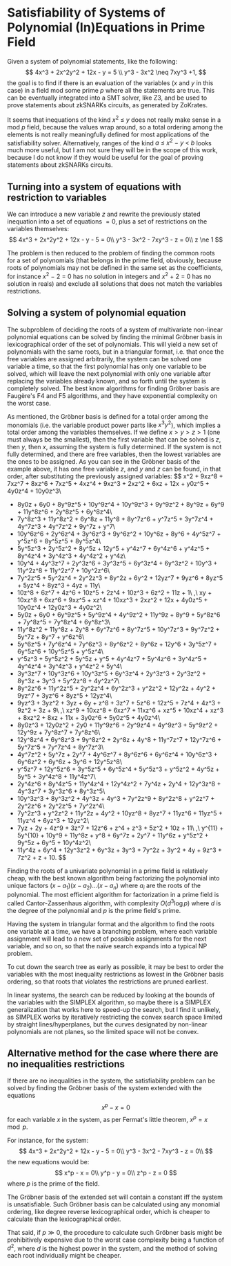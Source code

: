 # Satisfiability of Systems of Polynomial (In)Equations in Prime Field

Given a system of polynomial statements, like the following:
$$
4x^3 + 2x^2y^2 + 12x - y = 5 \\
y^3 - 3x^2 \neq 7xy^3 +1,
$$
the goal is to find if there is an evaluation of the variables ($x$ and $y$ in this case) in a field
mod some prime $p$ where all the statements are true. This can be eventually integrated into a SMT
solver, like Z3, and be used to prove statements about zkSNARKs circuits, as generated by ZoKrates.

It seems that inequations of the kind $x^2~\le~y$ does not really make sense in a mod $p$ field,
because the values wrap around, so a total ordering among the elements is not really meaningfully defined for most applications of the satisfiability solver. Alternatively, ranges of the kind
$a~\le~x^2~-~y~\lt~b$ looks much more useful, but I am not sure they will be in the scope of this
work, because I do not know if they would be useful for the goal of proving statements about zkSNARKs
circuits.

## Turning into a system of equations with restriction to variables

We can introduce a new variable $z$ and rewrite the previously stated inequation into a set of
equations $= 0$, plus a set of restrictions on the variables themselves:
$$
4x^3 + 2x^2y^2 + 12x - y - 5 = 0\\
y^3 - 3x^2 - 7xy^3 - z = 0\\
z \ne 1
$$

The problem is then reduced to the problem of finding the common roots for a set of polynomials (that
belongs in the prime field, obviously, because roots of polynomials may not be defined in the same set
as the coefficients, for instance $x^2~-~2~=~0$ has no solution in integers and $x^2~+~2~=~0$ has no
solution in reals) and exclude all solutions that does not match the variables restrictions.

## Solving a system of polynomial equation

The subproblem of deciding the roots of a system of multivariate non-linear polynomial equations can
be solved by finding the minimal Gröbner basis in lexicographical order of the set of polynomials.
This will yield a new set of polynomials with the same roots, but in a triangular format, i.e. that
once the free variables are assigned arbitrarily, the system can be solved one variable a time, so
that the first polynomial has only one variable to be solved, which will leave the next polynomial
with only one variable after replacing the variables already known, and so forth until the system is
completely solved. The best know algorithms for finding Gröbner basis are Faugère's F4 and F5
algorithms, and they have exponential complexity on the worst case.

As mentioned, the Gröbner basis is defined for a total order among the monomials (i.e. the variable
product power parts like $x^3y^2$), which implies a total order among the variables themselves.
If we define $x > y > z > 1$ (one must always be the smallest), then the first variable that can be
solved is $z$, then $y$, then $x$, assuming the system is fully determined. If the system is not fully
determined, and there are free variables, then the lowest variables are the ones to be assigned. As
you can see in the Gröbner basis of the example above, it has one free variable $z$, and $y$ and $z$
can be found, in that order, after substituting the previously assigned variables:
$$
x^2 + 9xz^8 + 7xz^7 + 8xz^6 + 7xz^5 + 4xz^4 + 9xz^3 + 2xz^2 + 6xz + 12x + y0z^5 + 4y0z^4 + 10y0z^3\\
+ 8y0z + 6y0 + 8y^9z^5 + 10y^9z^4 + 10y^9z^3 + 9y^9z^2 + 8y^9z + 6y^9 + 11y^8z^6 + 2y^8z^5 + 6y^8z^4\\
+ 7y^8z^3 + 11y^8z^2 + 6y^8z + 11y^8 + 8y^7z^6 + y^7z^5 + 3y^7z^4 + 4y^7z^3 + 4y^7z^2 + 9y^7z + y^7\\
+ 10y^6z^6 + 2y^6z^4 + 3y^6z^3 + 9y^6z^2 + 10y^6z + 8y^6 + 4y^5z^7 + y^5z^6 + 8y^5z^5 + 8y^5z^4\\
+ 5y^5z^3 + 2y^5z^2 + 8y^5z + 12y^5 + y^4z^7 + 6y^4z^6 + y^4z^5 + 8y^4z^4 + 3y^4z^3 + 4y^4z^2 + y^4z\\
+ 10y^4 + 4y^3z^7 + 2y^3z^6 + 3y^3z^5 + 6y^3z^4 + 6y^3z^2 + 10y^3 + 11y^2z^8 + 11y^2z^7 + 10y^2z^6\\
+ 7y^2z^5 + 5y^2z^4 + 2y^2z^3 + 8y^2z + 6y^2 + 12yz^7 + 9yz^6 + 8yz^5 + 5yz^4 + 8yz^3 + 4yz + 11y\\
+ 10z^8 + 6z^7 + 4z^6 + 10z^5 + 2z^4 + 10z^3 + 6z^2 + 11z + 1\\
\,\\
xy + 10xz^8 + 6xz^6 + 9xz^5 + xz^4 + 10xz^3 + 2xz^2 + 12x + 4y0z^5 + 10y0z^4 + 12y0z^3 + 4y0z^2\\
+ 5y0z + 6y0 + 6y^9z^5 + 5y^9z^4 + 4y^9z^2 + 11y^9z + 8y^9 + 5y^8z^6 + 7y^8z^5 + 7y^8z^4 + 6y^8z^3\\
+ 11y^8z^2 + 11y^8z + 2y^8 + 6y^7z^6 + 8y^7z^5 + 10y^7z^3 + 9y^7z^2 + 5y^7z + 8y^7 + y^6z^6\\
+ 5y^6z^5 + 7y^6z^4 + 7y^6z^3 + 8y^6z^2 + 8y^6z + 12y^6 + 3y^5z^7 + 6y^5z^6 + 10y^5z^5 + y^5z^4\\
+ y^5z^3 + 5y^5z^2 + 5y^5z + y^5 + 4y^4z^7 + 5y^4z^6 + 3y^4z^5 + 4y^4z^4 + 3y^4z^3 + y^4z^2 + 5y^4\\
+ 3y^3z^7 + 10y^3z^6 + 10y^3z^5 + 6y^3z^4 + 2y^3z^3 + 2y^3z^2 + 8y^3z + 3y^3 + 5y^2z^8 + 4y^2z^7\\
+ 8y^2z^6 + 11y^2z^5 + 2y^2z^4 + 6y^2z^3 + y^2z^2 + 12y^2z + 4y^2 + 9yz^7 + 3yz^6 + 8yz^5 + 12yz^4\\
+ 9yz^3 + 3yz^2 + 3yz + 6y + z^8 + 3z^7 + 5z^6 + 12z^5 + 7z^4 + 4z^3 + 9z^2 + 3z + 9\\
\,\\
xz^9 + 10xz^8 + 6xz^7 + 11xz^6 + xz^5 + 10xz^4 + xz^3 + 8xz^2 + 8xz + 11x + 3y0z^6 + 5y0z^5 + 4y0z^4\\
+ 8y0z^3 + 12y0z^2 + 2y0 + 11y^9z^6 + 2y^9z^4 + 4y^9z^3 + 5y^9z^2 + 12y^9z + 7y^8z^7 + 7y^8z^6\\
+ 12y^8z^4 + 6y^8z^3 + 9y^8z^2 + 2y^8z + 4y^8 + 11y^7z^7 + 12y^7z^6 + 5y^7z^5 + 7y^7z^4 + 8y^7z^3\\
+ 4y^7z^2 + 5y^7z + 2y^7 + 4y^6z^7 + 8y^6z^6 + 6y^6z^4 + 10y^6z^3 + 6y^6z^2 + 6y^6z + 3y^6 + 12y^5z^8\\
+ y^5z^7 + 12y^5z^6 + 3y^5z^5 + 6y^5z^4 + 5y^5z^3 + y^5z^2 + 4y^5z + 5y^5 + 3y^4z^8 + 11y^4z^7\\
+ 2y^4z^6 + 8y^4z^5 + 11y^4z^4 + 12y^4z^2 + 7y^4z + 2y^4 + 12y^3z^8 + 4y^3z^7 + 3y^3z^6 + 8y^3z^5\\
+ 10y^3z^3 + 8y^3z^2 + 4y^3z + 4y^3 + 7y^2z^9 + 8y^2z^8 + y^2z^7 + 2y^2z^6 + 2y^2z^5 + 7y^2z^4\\
+ 7y^2z^3 + y^2z^2 + 11y^2z + 4y^2 + 10yz^8 + 8yz^7 + 11yz^6 + 11yz^5 + 11yz^4 + 6yz^3 + 12yz^2\\
+ 7yz + 2y + 4z^9 + 3z^7 + 12z^6 + z^4 + z^3 + 5z^2 + 10z + 11\\
\,\\
y^{11} + 5y^{10} + 10y^9 + 11y^8z + y^8 + 6y^7z + 2y^7 + 11y^6z + y^5z^2 + 9y^5z + 6y^5 + 10y^4z^2\\
+ 11y^4z + 6y^4 + 12y^3z^2 + 6y^3z + 3y^3 + 7y^2z + 3y^2 + 4y + 9z^3 + 7z^2 + z + 10.
$$

Finding the roots of a univariate polynomial in a prime field is relatively cheap, with the best known
algorithm being factorizing the polynomial into unique factors $(x - a_1)(x - a_2)...(x - a_n)$ where
$a_i$ are the roots of the polynomial. The most efficient algorithm for factorization in a prime
field is called Cantor-Zassenhaus algorithm, with complexity $O(d^3 \log p)$ where $d$ is the degree
of the polynomial and $p$ is the prime field's prime.

Having the system in triangular format and the algorithm to find the roots one variable at a time,
we have a branching problem, where each variable assignment will lead to a new set of possible
assignments for the next variable, and so on, so that the naïve search expands into a typical NP
problem.

To cut down the search tree as early as possible, it may be best to order the variables with
the most inequality restrictions as lowest in the Gröbner basis ordering, so that roots that
violates the restrictions are pruned earliest.

In linear systems, the search can be reduced by looking at the bounds of the variables with the
SIMPLEX algorithm, so maybe there is a SIMPLEX generalization that works here to speed-up the search,
but I find it unlikely, as SIMPLEX works by iteratively restricting the convex search space limited
by straight lines/hyperplanes, but the curves designated by non-linear polynomials are not planes, so
the limited space will not be convex.

## Alternative method for the case where there are no inequalities restrictions

If there are no inequalities in the system, the satisfiability problem can be solved by finding
the Gröbner basis of the system extended with the equations
$$
x^p - x = 0
$$
for each variable $x$ in the system, as per Fermat's little theorem, $x^p = x \mod p$.

For instance, for the system:
$$
4x^3 + 2x^2y^2 + 12x - y - 5 = 0\\
y^3 - 3x^2 - 7xy^3 - z = 0\\
$$
the new equations would be:
$$
x^p - x = 0\\
y^p - y = 0\\
z^p - z = 0
$$
where $p$ is the prime of the field.

The Gröbner basis of the extended set will contain a constant iff the system is unsatisfiable. Such Gröbner basis can be calculated using any monomial ordering, like degree reverse lexicographical order, which is cheaper to calculate than the lexicographical order.

That said, if $p \gg 0$, the procedure to calculate such Gröbner basis might be prohibitively
expensive due to the worst case complexity being a function of $d^2$, where $d$ is the highest power
in the system, and the method of solving each root individually might be cheaper.